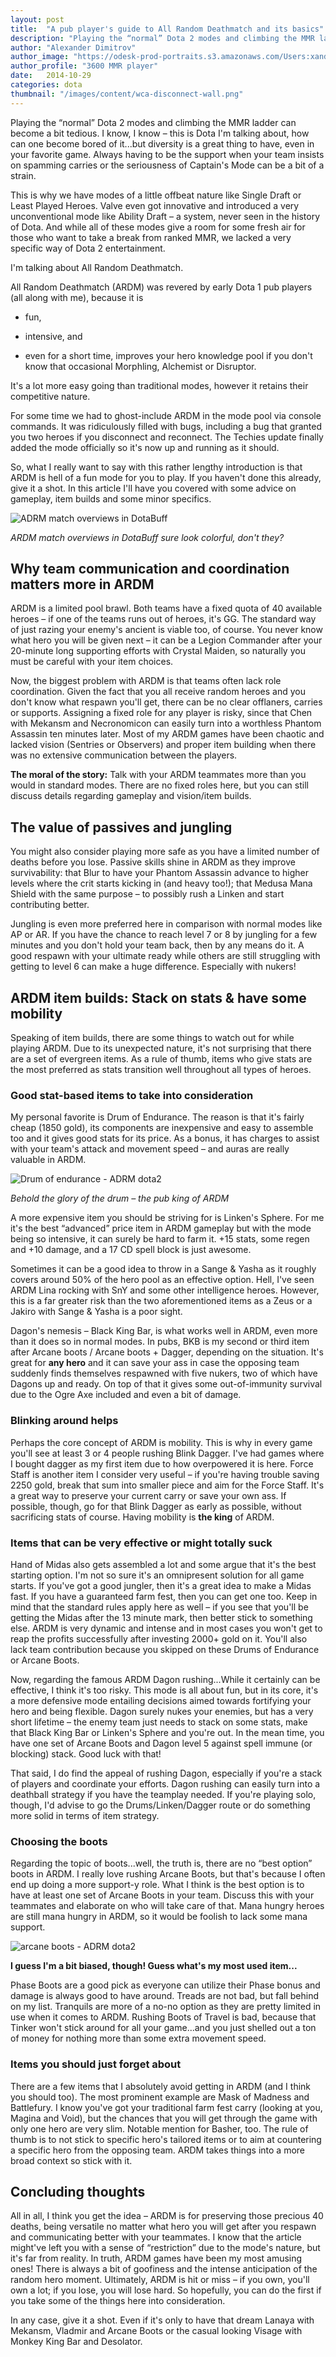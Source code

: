 ```yaml
---
layout: post
title:  "A pub player's guide to All Random Deathmatch and its basics"
description: "Playing the “normal” Dota 2 modes and climbing the MMR ladder can become a bit tedious. I know, I know – this is Dota I'm talking about, how can one become bored of it...but diversity is a great thing to have, even in your favorite game."
author: "Alexander Dimitrov"
author_image: "https://odesk-prod-portraits.s3.amazonaws.com/Users:xanderdi:PortraitUrl_100?AWSAccessKeyId=1XVAX3FNQZAFC9GJCFR2&Expires=2147483647&Signature=H1JpjAmGNcCnRphLdBmJLwkIhfk%3D&1412137708"
author_profile: "3600 MMR player"
date:   2014-10-29 
categories: dota
thumbnail: "/images/content/wca-disconnect-wall.png"
---
```


Playing the “normal” Dota 2 modes and climbing the MMR ladder can become a bit tedious. I know, I know – this is Dota I'm talking about, how can one become bored of it...but diversity is a great thing to have, even in your favorite game. Always having to be the support when your team insists on spamming carries or the seriousness of Captain's Mode can be a bit of a strain.

This is why we have modes of a little offbeat nature like Single Draft or Least Played Heroes. Valve even got innovative and introduced a very unconventional mode like Ability Draft – a system, never seen in the history of Dota. And while all of these modes give a room for some fresh air for those who want to take a break from ranked MMR, we lacked a very specific way of Dota 2 entertainment.

I'm talking about All Random Deathmatch.

All Random Deathmatch (ARDM) was revered by early Dota 1 pub players (all along with me), because it is 

* fun, 

* intensive, and 

* even for a short time, improves your hero knowledge pool if you don't know that occasional Morphling, Alchemist or Disruptor. 

It's a lot more easy going than traditional modes, however it retains their competitive nature.

For some time we had to ghost-include ARDM in the mode pool via console commands. It was ridiculously filled with bugs, including a bug that granted you two heroes if you disconnect and reconnect. The Techies update finally added the mode officially so it's now up and running as it should.

So, what I really want to say with this rather lengthy introduction is that ARDM is hell of a fun mode for you to play. If you haven't done this already, give it a shot. In this article I'll have you covered with some advice on gameplay, item builds and some minor specifics.

![ADRM match overviews in DotaBuff](/images/content/dota-random-deathmatch.png)

*ARDM match overviews in DotaBuff sure look colorful, don't they?*

## Why team communication and coordination matters more in ARDM

ARDM is a limited pool brawl. Both teams have a fixed quota of 40 available heroes – if one of the teams runs out of heroes, it's GG. The standard way of just razing your enemy's ancient is viable too, of course. You never know what hero you will be given next – it can be a Legion Commander after your 20-minute long supporting efforts with Crystal Maiden, so naturally you must be careful with your item choices.

Now, the biggest problem with ARDM is that teams often lack role coordination. Given the fact that you all receive random heroes and you don't know what respawn you'll get, there can be no clear offlaners, carries or supports. Assigning a fixed role for any player is risky, since that Chen with Mekansm and Necronomicon can easily turn into a worthless Phantom Assassin ten minutes later. Most of my ARDM games have been chaotic and lacked vision (Sentries or Observers) and proper item building when there was no extensive communication between the players.

**The moral of the story:** Talk with your ARDM teammates more than you would in standard modes. There are no fixed roles here, but you can still discuss details regarding gameplay and vision/item builds.

## The value of passives and jungling

You might also consider playing more safe as you have a limited number of deaths before you lose. Passive skills shine in ARDM as they improve survivability: that Blur to have your Phantom Assassin advance to higher levels where the crit starts kicking in (and heavy too!); that Medusa Mana Shield with the same purpose – to possibly rush a Linken and start contributing better.

Jungling is even more preferred here in comparison with normal modes like AP or AR. If you have the chance to reach level 7 or 8 by jungling for a few minutes and you don't hold your team back, then by any means do it. A good respawn with your ultimate ready while others are still struggling with getting to level 6 can make a huge difference. Especially with nukers!

## ARDM item builds: Stack on stats & have some mobility

Speaking of item builds, there are some things to watch out for while playing ARDM. Due to its unexpected nature, it's not surprising that there are a set of evergreen items. As a rule of thumb, items who give stats are the most preferred as stats transition well throughout all types of heroes.

### Good stat-based items to take into consideration

My personal favorite is Drum of Endurance. The reason is that it's fairly cheap (1850 gold), its components are inexpensive and easy to assemble too and it gives good stats for its price. As a bonus, it has charges to assist with your team's attack and movement speed – and auras are really valuable in ARDM.

![Drum of endurance - ADRM dota2](/images/content/dota-adrm-drum.png)

*Behold the glory of the drum – the pub king of ARDM*

A more expensive item you should be striving for is Linken's Sphere. For me it's the best “advanced” price item in ARDM gameplay but with the mode being so intensive, it can surely be hard to farm it. +15 stats, some regen and +10 damage, and a 17 CD spell block is just awesome.

Sometimes it can be a good idea to throw in a Sange & Yasha as it roughly covers around 50% of the hero pool as an effective option. Hell, I've seen ARDM Lina rocking with SnY and some other intelligence heroes. However, this is a far greater risk than the two aforementioned items as a Zeus or a Jakiro with Sange & Yasha is a poor sight.

Dagon's nemesis – Black King Bar, is what works well in ARDM, even more than it does so in normal modes. In pubs, BKB is my second or third item after Arcane boots / Arcane boots + Dagger, depending on the situation. It's great for **any hero** and it can save your ass in case the opposing team suddenly finds themselves respawned with five nukers, two of which have Dagons up and ready. On top of that it gives some out-of-immunity survival due to the Ogre Axe included and even a bit of damage.

### Blinking around helps

Perhaps the core concept of ARDM is mobility. This is why in every game you'll see at least 3 or 4 people rushing Blink Dagger. I've had games where I bought dagger as my first item due to how overpowered it is here. Force Staff is another item I consider very useful – if you're having trouble saving 2250 gold, break that sum into smaller piece and aim for the Force Staff. It's a great way to preserve your current carry or save your own ass. If possible, though, go for that Blink Dagger as early as possible, without sacrificing stats of course. Having mobility is **the king** of ARDM.

### Items that can be very effective or might totally suck

Hand of Midas also gets assembled a lot and some argue that it's the best starting option. I'm not so sure it's an omnipresent solution for all game starts. If you've got a good jungler, then it's a great idea to make a Midas fast. If you have a guaranteed farm fest, then you can get one too. Keep in mind that the standard rules apply here as well – if you see that you'll be getting the Midas after the 13 minute mark, then better stick to something else. ARDM is very dynamic and intense and in most cases you won't get to reap the profits successfully after investing 2000+ gold on it. You'll also lack team contribution because you skipped on these Drums of Endurance or Arcane Boots.

Now, regarding the famous ARDM Dagon rushing...While it certainly can be effective, I think it's too risky. This mode is all about fun, but in its core, it's a more defensive mode entailing decisions aimed towards fortifying your hero and being flexible. Dagon surely nukes your enemies, but has a very short lifetime – the enemy team just needs to stack on some stats, make that Black King Bar or Linken's Sphere and you're out. In the mean time, you have one set of Arcane Boots and Dagon level 5 against spell immune (or blocking) stack. Good luck with that!

That said, I do find the appeal of rushing Dagon, especially if you're a stack of players and coordinate your efforts. Dagon rushing can easily turn into a deathball strategy if you have the teamplay needed. If you're playing solo, though, I'd advise to go the Drums/Linken/Dagger route or do something more solid in terms of item strategy.

### Choosing the boots

Regarding the topic of boots...well, the truth is, there are no “best option” boots in ARDM. I really love rushing Arcane Boots, but that's because I often end up doing a more support-y role. What I think is the best option is to have at least one set of Arcane Boots in your team. Discuss this with your teammates and elaborate on who will take care of that. Mana hungry heroes are still mana hungry in ARDM, so it would be foolish to lack some mana support.

![arcane boots - ADRM dota2](/images/content/dota-arcane-boots.png)

**I guess I'm a bit biased, though! Guess what's my most used item...**

Phase Boots are a good pick as everyone can utilize their Phase bonus and damage is always good to have around. Treads are not bad, but fall behind on my list. Tranquils are more of a no-no option as they are pretty limited in use when it comes to ARDM. Rushing Boots of Travel is bad, because that Tinker won't stick around for all your game...and you just shelled out a ton of money for nothing more than some extra movement speed.

### Items you should just forget about

There are a few items that I absolutely avoid getting in ARDM (and I think you should too). The most prominent example are Mask of Madness and Battlefury. I know you've got your traditional farm fest carry (looking at you, Magina and Void), but the chances that you will get through the game with only one hero are very slim. Notable mention for Basher, too. The rule of thumb is to not stick to specific hero's tailored items or to aim at countering a specific hero from the opposing team. ARDM takes things into a more broad context so stick with it.

## Concluding thoughts

All in all, I think you get the idea – ARDM is for preserving those precious 40 deaths, being versatile no matter what hero you will get after you respawn and communicating better with your teammates. I know that the article might've left you with a sense of “restriction” due to the mode's nature, but it's far from reality. In truth, ARDM games have been my most amusing ones! There is always a bit of goofiness and the intense anticipation of the random hero moment. Ultimately, ARDM is hit or miss – if you own, you'll own a lot; if you lose, you will lose hard. So hopefully, you can do the first if you take some of the things here into consideration.

In any case, give it a shot. Even if it's only to have that dream Lanaya with Mekansm, Vladmir and Arcane Boots or the casual looking Visage with Monkey King Bar and Desolator.
